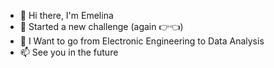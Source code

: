 - 👋 Hi there, I'm Emelina
- 👀 Started a new challenge (again 👉👈)
- 🌱 I Want to go from Electronic Engineering to Data Analysis
- 📫 See you in the future

<!---
EmelinaMavie/EmelinaMavie is a ✨ special ✨ repository because its `README.md` (this file) appears on your GitHub profile.
You can click the Preview link to take a look at your changes.
--->

